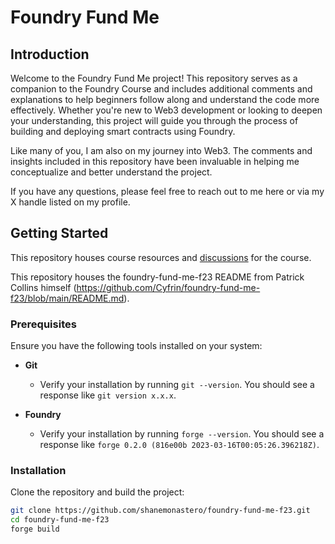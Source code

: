 # Foundry Fund Me

## Introduction

Welcome to the Foundry Fund Me project! This repository serves as a companion to the Foundry Course and includes additional comments and explanations to help beginners follow along and understand the code more effectively. Whether you're new to Web3 development or looking to deepen your understanding, this project will guide you through the process of building and deploying smart contracts using Foundry.

Like many of you, I am also on my journey into Web3. The comments and insights included in this repository have been invaluable in helping me conceptualize and better understand the project. 

If you have any questions, please feel free to reach out to me here or via my X handle listed on my profile.

## Getting Started

This repository houses course resources and [discussions](https://github.com/Cyfrin/foundry-full-course-f23/discussions) for the course.

This repository houses the foundry-fund-me-f23 README from Patrick Collins himself (https://github.com/Cyfrin/foundry-fund-me-f23/blob/main/README.md).

### Prerequisites

Ensure you have the following tools installed on your system:

- **Git**
  - Verify your installation by running `git --version`. You should see a response like `git version x.x.x`.
  
- **Foundry**
  - Verify your installation by running `forge --version`. You should see a response like `forge 0.2.0 (816e00b 2023-03-16T00:05:26.396218Z)`.

### Installation

Clone the repository and build the project:

```sh
git clone https://github.com/shanemonastero/foundry-fund-me-f23.git
cd foundry-fund-me-f23
forge build